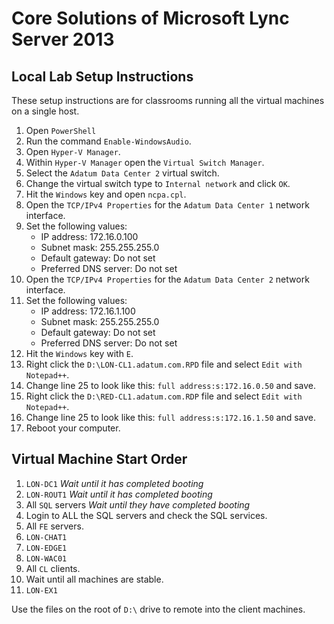 # Core Solutions of Microsoft Lync Server 2013

## Local Lab Setup Instructions

These setup instructions are for classrooms running all the virtual machines on a single host.

1. Open `PowerShell`
1. Run the command `Enable-WindowsAudio`.
1. Open `Hyper-V Manager`.
1. Within `Hyper-V Manager` open the `Virtual Switch Manager`.
1. Select the `Adatum Data Center 2` virtual switch.
1. Change the virtual switch type to `Internal network` and click `OK`.
1. Hit the `Windows` key and open `ncpa.cpl`.
1. Open the `TCP/IPv4 Properties` for the `Adatum Data Center 1` network interface.
1. Set the following values:
   * IP address: 172.16.0.100
   * Subnet mask: 255.255.255.0
   * Default gateway: Do not set
   * Preferred DNS server: Do not set
1. Open the `TCP/IPv4 Properties` for the `Adatum Data Center 2` network interface.
1. Set the following values:
   * IP address: 172.16.1.100
   * Subnet mask: 255.255.255.0
   * Default gateway: Do not set
   * Preferred DNS server: Do not set
1. Hit the `Windows` key with `E`.
1. Right click the `D:\LON-CL1.adatum.com.RPD` file and select `Edit with Notepad++`.
1. Change line 25 to look like this: `full address:s:172.16.0.50` and save.
1. Right click the `D:\RED-CL1.adatum.com.RDP` file and select `Edit with Notepad++`.
1. Change line 25 to look like this: `full address:s:172.16.1.50` and save.
1. Reboot your computer.

## Virtual Machine Start Order

1. `LON-DC1` _Wait until it has completed booting_
1. `LON-ROUT1` _Wait until it has completed booting_
1. All `SQL` servers _Wait until they have completed booting_
1. Login to ALL the SQL servers and check the SQL services.
1. All `FE` servers.
1. `LON-CHAT1`
1. `LON-EDGE1`
1. `LON-WAC01`
1. All `CL` clients.
1. Wait until all machines are stable.
1. `LON-EX1`

Use the files on the root of `D:\` drive to remote into the client machines.




